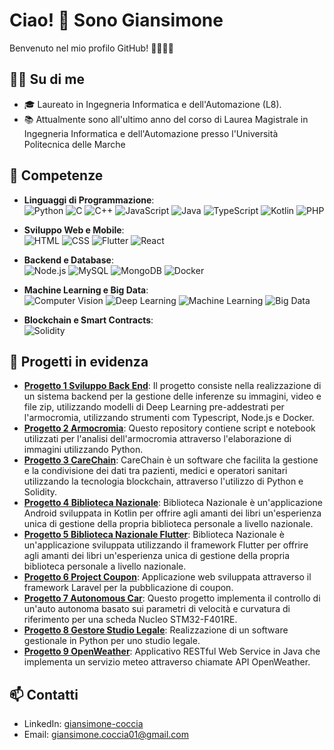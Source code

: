 # Ciao! 👋 Sono Giansimone

Benvenuto nel mio profilo GitHub! 👨‍💻👩‍💻

## 👨‍💻 Su di me
- 🎓 Laureato in Ingegneria Informatica e dell'Automazione (L8).
- 📚 Attualmente sono all'ultimo anno del corso di Laurea Magistrale in Ingegneria Informatica e dell'Automazione presso l'Università Politecnica delle Marche

## 🚀 Competenze

- **Linguaggi di Programmazione**:  
  ![Python](https://img.shields.io/badge/Python-3776AB?style=for-the-badge&logo=python&logoColor=white)
  ![C](https://img.shields.io/badge/C-A8B9CC?style=for-the-badge&logo=c&logoColor=white)
  ![C++](https://img.shields.io/badge/C++-00599C?style=for-the-badge&logo=cplusplus&logoColor=white)
  ![JavaScript](https://img.shields.io/badge/JavaScript-F7DF1E?style=for-the-badge&logo=javascript&logoColor=black)
  ![Java](https://img.shields.io/badge/Java-007396?style=for-the-badge&logo=java&logoColor=white)
  ![TypeScript](https://img.shields.io/badge/TypeScript-3178C6?style=for-the-badge&logo=typescript&logoColor=white)
  ![Kotlin](https://img.shields.io/badge/Kotlin-0095D5?style=for-the-badge&logo=kotlin&logoColor=white)
  ![PHP](https://img.shields.io/badge/PHP-777BB4?style=for-the-badge&logo=php&logoColor=white)

- **Sviluppo Web e Mobile**:  
  ![HTML](https://img.shields.io/badge/HTML5-E34F26?style=for-the-badge&logo=html5&logoColor=white)
  ![CSS](https://img.shields.io/badge/CSS3-1572B6?style=for-the-badge&logo=css3&logoColor=white)
  ![Flutter](https://img.shields.io/badge/Flutter-02569B?style=for-the-badge&logo=flutter&logoColor=white)
  ![React](https://img.shields.io/badge/React-20232A?style=for-the-badge&logo=react&logoColor=61DAFB)

- **Backend e Database**:  
  ![Node.js](https://img.shields.io/badge/Node.js-43853D?style=for-the-badge&logo=node.js&logoColor=white)
  ![MySQL](https://img.shields.io/badge/MySQL-4479A1?style=for-the-badge&logo=mysql&logoColor=white)
  ![MongoDB](https://img.shields.io/badge/MongoDB-4EA94B?style=for-the-badge&logo=mongodb&logoColor=white)
  ![Docker](https://img.shields.io/badge/Docker-2496ED?style=for-the-badge&logo=docker&logoColor=white)

- **Machine Learning e Big Data**:  
  ![Computer Vision](https://img.shields.io/badge/Computer%20Vision-FF6F00?style=for-the-badge&logo=opencv&logoColor=white)
  ![Deep Learning](https://img.shields.io/badge/Deep%20Learning-FF6F00?style=for-the-badge&logo=tensorflow&logoColor=white)
  ![Machine Learning](https://img.shields.io/badge/Machine%20Learning-007ACC?style=for-the-badge&logo=machine-learning&logoColor=white)
  ![Big Data](https://img.shields.io/badge/Big%20Data-FF8C00?style=for-the-badge&logo=apache-hadoop&logoColor=white)

- **Blockchain e Smart Contracts**:  
  ![Solidity](https://img.shields.io/badge/Solidity-363636?style=for-the-badge&logo=solidity&logoColor=white)


## 🌟 Progetti in evidenza
- [**Progetto 1 Sviluppo Back End**](https://github.com/Giansimone-Coccia/Progetto-PA.git): Il progetto consiste nella realizzazione di un sistema backend per la gestione delle inferenze su immagini, video e file zip, utilizzando modelli di Deep Learning pre-addestrati per l'armocromia, utilizzando strumenti com Typescript, Node.js e Docker.
- [**Progetto 2 Armocromia**](https://github.com/Giansimone-Coccia/CV-DL-Armocromia.git): Questo repository contiene script e notebook utilizzati per l'analisi dell'armocromia attraverso l'elaborazione di immagini utilizzando Python.
- [**Progetto 3 CareChain**](https://github.com/Giansimone-Coccia/SoftwareSecurity-Blockchain.git): CareChain è un software che facilita la gestione e la condivisione dei dati tra pazienti, medici e operatori sanitari utilizzando la tecnologia blockchain, attraverso l'utilizzo di Python e Solidity.
- [**Progetto 4 Biblioteca Nazionale**](https://github.com/Giansimone-Coccia/Biblioteca_Nazionale.git): Biblioteca Nazionale è un'applicazione Android sviluppata in Kotlin per offrire agli amanti dei libri un'esperienza unica di gestione della propria biblioteca personale a livello nazionale.
- [**Progetto 5 Biblioteca Nazionale Flutter**](https://github.com/Giansimone-Coccia/Biblioteca_Nazionale_Flutter.git): Biblioteca Nazionale è un'applicazione sviluppata utilizzando il framework Flutter per offrire agli amanti dei libri un'esperienza unica di gestione della propria biblioteca personale a livello nazionale.
- [**Progetto 6 Project Coupon**](https://github.com/Giansimone-Coccia/Project_Coupon.git): Applicazione web sviluppata attraverso il framework Laravel per la pubblicazione di coupon.
- [**Progetto 7 Autonomous Car**](https://github.com/Giansimone-Coccia/Autonomous-Car.git): Questo progetto implementa il controllo di un'auto autonoma basato sui parametri di velocità e curvatura di riferimento per una scheda Nucleo STM32-F401RE.
- [**Progetto 8 Gestore Studio Legale**](https://github.com/Giansimone-Coccia/GestoreStudioLegale.git): Realizzazione di un software gestionale in Python per uno studio legale.
- [**Progetto 9 OpenWeather**](https://github.com/Giansimone-Coccia/Progetto-OOP.git): Applicativo RESTful Web Service in Java che implementa un servizio meteo attraverso chiamate API OpenWeather.

## 📫 Contatti
- LinkedIn: [giansimone-coccia](https://www.linkedin.com/in/giansimone-coccia-9a4342247?utm_source=share&utm_campaign=share_via&utm_content=profile&utm_medium=android_app)
- Email: [giansimone.coccia01@gmail.com](mailto:giansimone.coccia01@gmail.com)
